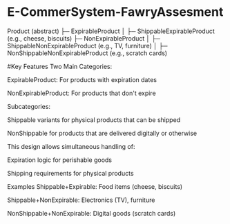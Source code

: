 # E-CommerSystem-FawryAssesment

Product (abstract)
├─ ExpirableProduct
│  ├─ ShippableExpirableProduct (e.g., cheese, biscuits)
├─ NonExpirableProduct
│  ├─ ShippableNonExpirableProduct (e.g., TV, furniture)
│  ├─ NonShippableNonExpirableProduct (e.g., scratch cards)

#Key Features
Two Main Categories:

ExpirableProduct: For products with expiration dates

NonExpirableProduct: For products that don't expire

Subcategories:

Shippable variants for physical products that can be shipped

NonShippable for products that are delivered digitally or otherwise

This design allows simultaneous handling of:

Expiration logic for perishable goods

Shipping requirements for physical products

Examples
Shippable+Expirable: Food items (cheese, biscuits)

Shippable+NonExpirable: Electronics (TV), furniture

NonShippable+NonExpirable: Digital goods (scratch cards)
